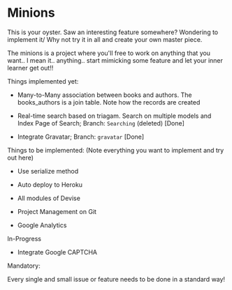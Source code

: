 # Minions

This is your oyster. Saw an interesting feature somewhere? Wondering to implement it/ Why not try it in all and create your own master piece.

The minions is a project where you'll free to work on anything that you want.. I mean it.. anything.. start mimicking some feature and let your inner learner get out!!

Things implemented yet:

* Many-to-Many association between books and authors. The books_authors is a join table. Note how the records are created

* Real-time search based on triagam. Search on multiple models and Index Page of Search; Branch: `Searching` (deleted) [Done]

* Integrate Gravatar; Branch: `gravatar` [Done]

Things to be implemented: (Note everything you want to implement and try out here)

* Use serialize method

* Auto deploy to Heroku

* All modules of Devise

* Project Management on Git

* Google Analytics

In-Progress

* Integrate Google CAPTCHA

Mandatory:

Every single and small issue or feature needs to be done in a standard way!
